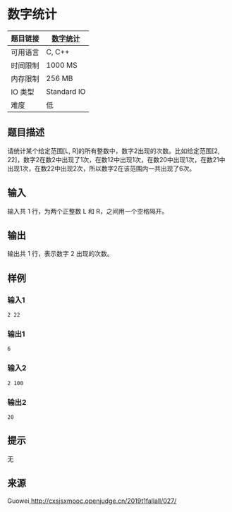 # 数字统计

| 题目链接 | [数字统计](http://xmuoj.com/problem/GW027) |
| --- | --- |
| 可用语言 | C, C++ |
| 时间限制 | 1000 MS |
| 内存限制 | 256 MB |
| IO 类型 | Standard IO |
| 难度 | 低 |

## 题目描述

<p>请统计某个给定范围[L, R]的所有整数中，数字2出现的次数。比如给定范围[2, 22]，数字2在数2中出现了1次，在数12中出现1次，在数20中出现1次，在数21中出现1次，在数22中出现2次，所以数字2在该范围内一共出现了6次。</p>

## 输入

<p>输入共 1 行，为两个正整数 L 和 R，之间用一个空格隔开。</p>

## 输出

<p>输出共 1 行，表示数字 2 出现的次数。</p>

## 样例

### 输入1

```
2 22
```

### 输出1

```
6
```

### 输入2

```
2 100
```

### 输出2

```
20
```

## 提示

<p>无</p>

## 来源

Guowei,http://cxsjsxmooc.openjudge.cn/2019t1fallall/027/

